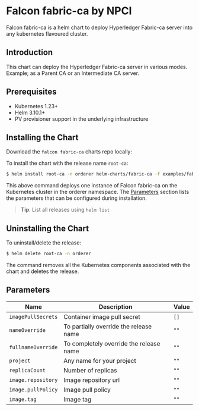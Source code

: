 # Falcon fabric-ca by NPCI

Falcon fabric-ca is a helm chart to deploy Hyperledger Fabric-ca server into any kubernetes flavoured cluster. 

## Introduction

This chart can deploy the Hyperledger Fabric-ca server in various modes. Example; as a Parent CA or an Intermediate CA server.  

## Prerequisites

- Kubernetes 1.23+
- Helm 3.10.1+
- PV provisioner support in the underlying infrastructure

## Installing the Chart

Download the `falcon fabric-ca` charts repo locally:

To install the chart with the release name `root-ca`:

```bash
$ helm install root-ca -n orderer helm-charts/fabric-ca -f examples/fabric-ca/root-ca.yaml
```

This above command deploys one instance of Falcon fabric-ca on the Kubernetes cluster in the orderer namespace. The [Parameters](#parameters) section lists the parameters that can be configured during installation.

> **Tip**: List all releases using `helm list`

## Uninstalling the Chart

To uninstall/delete the release:

```bash
$ helm delete root-ca -n orderer 
```

The command removes all the Kubernetes components associated with the chart and deletes the release.

## Parameters

| Name                      | Description                                     | Value |
| ------------------------- | ----------------------------------------------- | ----- |
| `imagePullSecrets` | Container image pull secret | `[]` |
| `nameOverride` | To partially override the release name | `""` |
| `fullnameOverride` | To completely override the release name | `""` |
| `project` | Any name for your project | `""` |
| `replicaCount` | Number of replicas | `""` |
| `image.repository` | Image repository url | `""` |
| `image.pullPolicy` | Image pull policy | `""` |
| `image.tag` | Image tag | `""` |
